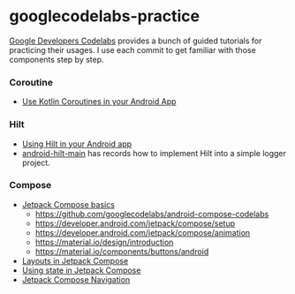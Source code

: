 # googlecodelabs-practice

[Google Developers Codelabs](https://codelabs.developers.google.com/) provides a bunch of guided tutorials for practicing their usages. I use each commit to get familiar with those components step by step. 


### Coroutine
* [Use Kotlin Coroutines in your Android App](https://developer.android.com/codelabs/kotlin-coroutines?hl=en#0)

### Hilt
* [Using Hilt in your Android app](https://developer.android.com/codelabs/android-hilt#0)
* [android-hilt-main](https://github.com/googlecodelabs/android-hilt/tree/main) has records how to implement Hilt into a simple logger project.

### Compose
- [Jetpack Compose basics](https://developer.android.com/codelabs/jetpack-compose-basics?hl=en#0)
  - https://github.com/googlecodelabs/android-compose-codelabs
  - https://developer.android.com/jetpack/compose/setup
  - https://developer.android.com/jetpack/compose/animation
  - https://material.io/design/introduction
  - https://material.io/components/buttons/android
- [Layouts in Jetpack Compose](https://developer.android.com/codelabs/jetpack-compose-layouts?hl=en#0)
- [Using state in Jetpack Compose](https://developer.android.com/codelabs/jetpack-compose-state?hl=en#0)
- [Jetpack Compose Navigation](https://developer.android.com/codelabs/jetpack-compose-navigation?hl=en#0)
